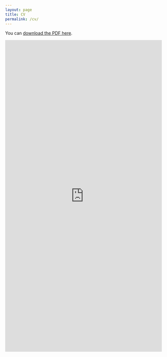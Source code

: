 ```yaml
---
layout: page
title: CV
permalink: /cv/
---
```


You can [download the PDF here](/docs/Aditya_updated_cv.pdf).

<iframe src="http://askaranam.github.io/docs/Aditya_CV.pdf" class="gde-frame" style="height: 1000px; width: 100%; border: none;" scrolling="yes"></iframe>

<!-- {% include embedpdf.html code="f5p4nwg73ruxbho/svm-cv.pdf" width=100 height=800 %} -->

